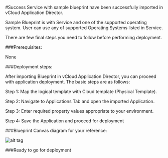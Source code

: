 #Success
Service with sample blueprint have been successfully imported in vCloud Application Director. 

Sample Blueprint is with Service and one of the supported operating system. User can use any of supported Operating Systems listed in Service. 

There are few final steps you need to follow before performing deployment.


###Prerequisites:

None

###Deployment steps:


After importing Blueprint in vCloud Application Director, you can proceed with application deployment. The basic steps are as follows:

Step 1: Map the logical template with Cloud  template (Physical Template).

Step 2: Navigate to Applications Tab and open the imported Application.

Step 3: Enter required property values appropriate to your environment.

Step 4: Save the Application and proceed for deployment

###Blueprint Canvas diagram for your reference: 

![alt tag](https://raw.github.com/vmware-applicationdirector/solutions-import-beta/VMware-vFabric-RabbitMQ-2_8-Service-50/VMware-vFabric-RabbitMQ2.8-Service-Canvas.png)

###Ready to go for deployment



 








